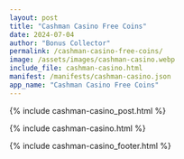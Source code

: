 ```yaml
---
layout: post
title: "Cashman Casino Free Coins"
date: 2024-07-04
author: "Bonus Collector"
permalink: /cashman-casino-free-coins/
image: /assets/images/cashman-casino.webp
include_file: cashman-casino.html
manifest: /manifests/cashman-casino.json
app_name: "Cashman Casino Free Coins"
---
```


{% include cashman-casino_post.html %}

{% include cashman-casino.html %}

{% include cashman-casino_footer.html %}